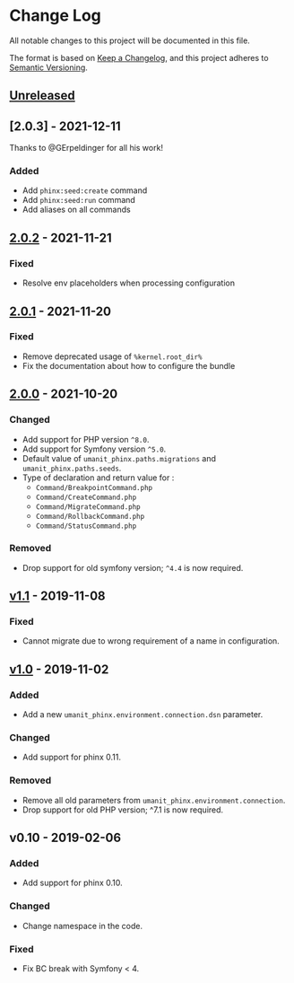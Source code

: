 # Change Log
All notable changes to this project will be documented in this file.

The format is based on [Keep a Changelog](https://keepachangelog.com/en/1.0.0/),
and this project adheres to [Semantic Versioning](https://semver.org/spec/v2.0.0.html).

## [Unreleased]

## [2.0.3] - 2021-12-11

Thanks to @GErpeldinger for all his work!

### Added
- Add `phinx:seed:create` command
- Add `phinx:seed:run` command
- Add aliases on all commands

## [2.0.2] - 2021-11-21
### Fixed
- Resolve env placeholders when processing configuration

## [2.0.1] - 2021-11-20
### Fixed
- Remove deprecated usage of `%kernel.root_dir%`
- Fix the documentation about how to configure the bundle

## [2.0.0] - 2021-10-20
### Changed
- Add support for PHP version `^8.0`.
- Add support for Symfony version `^5.0`.
- Default value of `umanit_phinx.paths.migrations` and `umanit_phinx.paths.seeds`.
- Type of declaration and return value for :
    - `Command/BreakpointCommand.php`
    - `Command/CreateCommand.php`
    - `Command/MigrateCommand.php`
    - `Command/RollbackCommand.php`
    - `Command/StatusCommand.php`

### Removed
- Drop support for old symfony version; `^4.4` is now required.

## [v1.1] - 2019-11-08
### Fixed
- Cannot migrate due to wrong requirement of a name in configuration.

## [v1.0] - 2019-11-02
### Added
- Add a new `umanit_phinx.environment.connection.dsn` parameter.

### Changed
- Add support for phinx 0.11.

### Removed
- Remove all old parameters from `umanit_phinx.environment.connection`.
- Drop support for old PHP version; ^7.1 is now required.

## v0.10 - 2019-02-06
### Added
- Add support for phinx 0.10.

### Changed
- Change namespace in the code.

### Fixed
- Fix BC break with Symfony < 4.

[v1.0]: https://github.com/umanit/phinx-bundle/compare/v0.10...v1.0
[v1.1]: https://github.com/umanit/phinx-bundle/compare/v1.0...v1.1
[2.0.0]: https://github.com/umanit/phinx-bundle/compare/v1.1...2.0.0
[2.0.1]: https://github.com/umanit/phinx-bundle/compare/2.0.0...2.0.1
[2.0.2]: https://github.com/umanit/phinx-bundle/compare/2.0.1...2.0.2
[Unreleased]: https://github.com/umanit/phinx-bundle/compare/2.0.2...master
